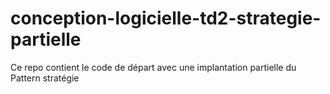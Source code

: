 # conception-logicielle-td2-strategie-partielle
Ce repo contient le code de départ avec une implantation partielle du Pattern stratégie
